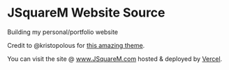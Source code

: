 # JSquareM Website Source

Building my personal/portfolio website

Credit to @kristopolous for <a href="https://github.com/kristopolous/BOOTSTRA.386">this amazing theme</a>.

You can visit the site @ <a href="https://www.jsquarem.com">www.JSquareM.com</a> hosted & deployed by <a href="https://www.vercel.com">Vercel</a>.
